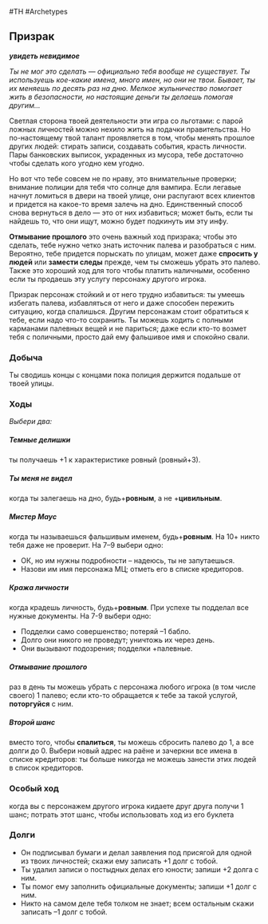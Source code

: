 #TH #Archetypes 

## Призрак
***увидеть невидимое***

*Ты не мог это сделать — официально тебя вообще не существует. Ты используешь кое-какие имена, много имен, но они не твои. Бывает, ты их меняешь по десять раз на дню. Мелкое жульничество помогает жить в безопасности, но настоящие деньги ты делаешь помогая другим...*

Светлая сторона твоей деятельности эти игра со льготами: с парой ложных личностей можно нехило жить на подачки правительства. Но по-настоящему твой талант проявляется в том, чтобы менять прошлое других людей: стирать записи, создавать события, красть личности. Пары банковских выписок, украденных из мусора, тебе достаточно чтобы сделать кого угодно кем угодно.

Но вот что тебе совсем не по нраву, это внимательные проверки; внимание полиции для тебя что солнце для вампира. Если легавые начнут ломиться в двери на твоей улице, они распугают всех клиентов и придется на какое-то время залечь на дно. Единственный способ снова вернуться в дело — это от них избавиться; может быть, если ты найдешь то, что они ищут, можно будет подкинуть им эту инфу.

**Отмывание прошлого** это очень важный ход призрака; чтобы это сделать, тебе нужно четко знать источник палева и разобраться с ним. Вероятно, тебе придется порыскать по улицам, может даже **спросить у людей** или **замести следы** прежде, чем ты сможешь убрать это палево. Также это хороший ход для того чтобы платить наличными, особенно если ты продаешь эту услугу персонажу другого игрока.

Призрак персонаж стойкий и от него трудно избавиться: ты умеешь избегать палева, избавляться от него и даже способен пережить ситуацию, когда спалишься. Другим персонажам стоит обратиться к тебе, если надо что-то сохранить. Ты можешь ходить с полными карманами палевных вещей и не париться; даже если кто-то возмет тебя с поличными, просто дай ему фальшивое имя и спокойно свали.

### Добыча
Ты сводишь концы с концами пока полиция держится подальше от твоей улицы.

### Ходы
*Выбери два:*

##### Темные делишки
ты получаешь +1 к характеристике ровный (ровный+3). 

##### Ты меня не видел
когда ты залегаешь на дно, будь+**ровным**, а не +**цивильным**. 

##### Мистер Маус
когда ты называешься фальшивым именем, будь+**ровным**. На 10+ никто тебя даже не проверит. На 7–9 выбери одно: 
- ОК, но им нужны подробности – надеюсь, ты не запутаешься. 
- Назови им имя персонажа МЦ; отметь его в списке кредиторов. 

##### Кража личности
когда крадешь личность, будь+**ровным**. При успехе ты подделал все нужные документы. На 7-9 выбери одно: 
- Подделки само совершенство; потеряй –1 бабло. 
- Долго они никого не проведут; уничтожь их через день. 
- Они вызывают подозрения; подделки +палевные.


##### Отмывание прошлого
раз в день ты можешь убрать с персонажа любого игрока (в том числе своего) 1 палево; если кто-то обращается к тебе за такой услугой, **поторгуйся** с ним. 

##### Второй шанс
вместо того, чтобы **спалиться**, ты можешь сбросить палево до 1, а все долги до 0. Выбери новый адрес на раёне и зачеркни все имена в списке кредиторов: ты больше никогда не можешь занести этих людей в список кредиторов.

### Особый ход
когда вы с персонажем другого игрока кидаете друг друга получи 1 шанс; потрать этот шанс, чтобы использовать ход из его буклета

### Долги
 - Он подписывал бумаги и делал заявления под присягой для одной из твоих личностей; скажи ему записать +1 долг с тобой. 
- Ты удалил записи о постыдных делах его юности; запиши +2 долга с ним. 
- Ты помог ему заполнить официальные документы; запиши +1 долг с ним. 
- Никто на самом деле тебя толком не знает; всем остальным скажи записать –1 долг с тобой.